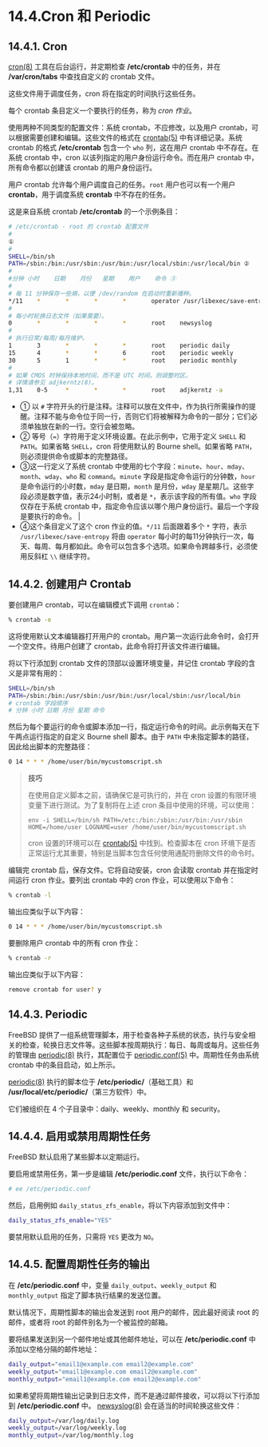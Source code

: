 # 14.4.Cron 和 Periodic

## 14.4.1. Cron

[cron(8)](https://man.freebsd.org/cgi/man.cgi?query=cron&sektion=8&format=html) 工具在后台运行，并定期检查 **/etc/crontab** 中的任务，并在 **/var/cron/tabs** 中查找自定义的 crontab 文件。

这些文件用于调度任务，cron 将在指定的时间执行这些任务。

每个 crontab 条目定义一个要执行的任务，称为 *cron 作业*。

使用两种不同类型的配置文件：系统 crontab，不应修改，以及用户 crontab，可以根据需要创建和编辑。这些文件的格式在 [crontab(5)](https://man.freebsd.org/cgi/man.cgi?query=crontab&sektion=5&format=html) 中有详细记录。系统 crontab 的格式 **/etc/crontab** 包含一个 `who` 列，这在用户 crontab 中不存在。在系统 crontab 中，cron 以该列指定的用户身份运行命令。而在用户 crontab 中，所有命令都以创建该 crontab 的用户身份运行。

用户 crontab 允许每个用户调度自己的任务。`root` 用户也可以有一个用户 **crontab**，用于调度系统 **crontab** 中不存在的任务。

这是来自系统 crontab **/etc/crontab** 的一个示例条目：

```sh
# /etc/crontab - root 的 crontab 配置文件
#
①
#
SHELL=/bin/sh
PATH=/sbin:/bin:/usr/sbin:/usr/bin:/usr/local/sbin:/usr/local/bin ②
#
#分钟 小时    日期    月份   星期    用户    命令 ③
#
# 每 11 分钟保存一些熵，以便 /dev/random 在启动时重新播种。
*/11    *       *       *       *       operator /usr/libexec/save-entropy ④
#
# 每小时轮换日志文件（如果需要）。
0       *       *       *       *       root    newsyslog
#
# 执行日常/每周/每月维护。
1       3       *       *       *       root    periodic daily
15      4       *       *       6       root    periodic weekly
30      5       1       *       *       root    periodic monthly
#
# 如果 CMOS 时钟保持本地时间，而不是 UTC 时间，则调整时区。
# 详情请参见 adjkerntz(8)。
1,31    0-5     *       *       *       root    adjkerntz -a
```

- ① 以 `#` 字符开头的行是注释。注释可以放在文件中，作为执行所需操作的提醒。注释不能与命令位于同一行，否则它们将被解释为命令的一部分；它们必须单独放在新的一行。空行会被忽略。
- ② 等号（`=`）字符用于定义环境设置。在此示例中，它用于定义 `SHELL` 和 `PATH`。如果省略 `SHELL`，cron 将使用默认的 Bourne shell。如果省略 `PATH`，则必须提供命令或脚本的完整路径。
- ③这一行定义了系统 crontab 中使用的七个字段：`minute`、`hour`、`mday`、`month`、`wday`、`who` 和 `command`。`minute` 字段是指定命令运行的分钟数，`hour` 是命令运行的小时数，`mday` 是日期，`month` 是月份，`wday` 是星期几。这些字段必须是数字值，表示24小时制，或者是 `*`，表示该字段的所有值。`who` 字段仅存在于系统 crontab 中，指定命令应该以哪个用户身份运行。最后一个字段是要执行的命令。 |
- ④这个条目定义了这个 cron 作业的值。`*/11` 后面跟着多个 `*` 字符，表示 `/usr/libexec/save-entropy` 将由 `operator` 每小时的每11分钟执行一次，每天、每周、每月都如此。命令可以包含多个选项。如果命令跨越多行，必须使用反斜杠 `\\` 继续字符。

## 14.4.2. 创建用户 Crontab

要创建用户 crontab，可以在编辑模式下调用 `crontab`：

```sh
% crontab -e
```

这将使用默认文本编辑器打开用户的 crontab。用户第一次运行此命令时，会打开一个空文件。待用户创建了 crontab，此命令将打开该文件进行编辑。

将以下行添加到 crontab 文件的顶部以设置环境变量，并记住 crontab 字段的含义是非常有用的：

```sh
SHELL=/bin/sh
PATH=/sbin:/bin:/usr/sbin:/usr/bin:/usr/local/sbin:/usr/local/bin
# crontab 字段顺序
# 分钟 小时 日期 月份 星期 命令
```

然后为每个要运行的命令或脚本添加一行，指定运行命令的时间。此示例每天在下午两点运行指定的自定义 Bourne shell 脚本。由于 `PATH` 中未指定脚本的路径，因此给出脚本的完整路径：

```sh
0 14 * * * /home/user/bin/mycustomscript.sh
```

>**技巧**
>
>在使用自定义脚本之前，请确保它是可执行的，并在 cron 设置的有限环境变量下进行测试。为了复制将在上述 cron 条目中使用的环境，可以使用：
>
>```
>env -i SHELL=/bin/sh PATH=/etc:/bin:/sbin:/usr/bin:/usr/sbin HOME=/home/user LOGNAME=user /home/user/bin/mycustomscript.sh
>```
>
>cron 设置的环境可以在 [crontab(5)](https://man.freebsd.org/cgi/man.cgi?query=crontab&sektion=5&format=html) 中找到。检查脚本在 cron 环境下是否正常运行尤其重要，特别是当脚本包含任何使用通配符删除文件的命令时。

编辑完 crontab 后，保存文件。它将自动安装，cron 会读取 crontab 并在指定时间运行 cron 作业。要列出 crontab 中的 cron 作业，可以使用以下命令：

```sh
% crontab -l
```

输出应类似于以下内容：

```sh
0 14 * * * /home/user/bin/mycustomscript.sh
```

要删除用户 crontab 中的所有 cron 作业：

```sh
% crontab -r
```

输出应类似于以下内容：

```sh
remove crontab for user? y
```

## 14.4.3. Periodic

FreeBSD 提供了一组系统管理脚本，用于检查各种子系统的状态，执行与安全相关的检查，轮换日志文件等。这些脚本按周期执行：每日、每周或每月。这些任务的管理由 [periodic(8)](https://man.freebsd.org/cgi/man.cgi?query=periodic&sektion=8&format=html) 执行，其配置位于 [periodic.conf(5)](https://man.freebsd.org/cgi/man.cgi?query=periodic.conf&sektion=5&format=html) 中。周期性任务由系统 crontab 中的条目启动，如上所示。

[periodic(8)](https://man.freebsd.org/cgi/man.cgi?query=periodic&sektion=8&format=html) 执行的脚本位于 **/etc/periodic/**（基础工具）和 **/usr/local/etc/periodic/**（第三方软件）中。

它们被组织在 4 个子目录中：daily、weekly、monthly 和 security。

## 14.4.4. 启用或禁用周期性任务

FreeBSD 默认启用了某些脚本以定期运行。

要启用或禁用任务，第一步是编辑 **/etc/periodic.conf** 文件，执行以下命令：

```sh
# ee /etc/periodic.conf
```

然后，启用例如 `daily_status_zfs_enable`，将以下内容添加到文件中：

```sh
daily_status_zfs_enable="YES"
```

要禁用默认启用的任务，只需将 `YES` 更改为 `NO`。

## 14.4.5. 配置周期性任务的输出

在 **/etc/periodic.conf** 中，变量 `daily_output`、`weekly_output` 和 `monthly_output` 指定了脚本执行结果的发送位置。

默认情况下，周期性脚本的输出会发送到 root 用户的邮件，因此最好阅读 root 的邮件，或者将 root 的邮件别名为一个被监控的邮箱。

要将结果发送到另一个邮件地址或其他邮件地址，可以在 **/etc/periodic.conf** 中添加以空格分隔的邮件地址：

```sh
daily_output="email1@example.com email2@example.com"
weekly_output="email1@example.com email2@example.com"
monthly_output="email1@example.com email2@example.com"
```

如果希望将周期性输出记录到日志文件，而不是通过邮件接收，可以将以下行添加到 **/etc/periodic.conf** 中。 [newsyslog(8)](https://man.freebsd.org/cgi/man.cgi?query=newsyslog&sektion=8&format=html) 会在适当的时间轮换这些文件：

```sh
daily_output=/var/log/daily.log
weekly_output=/var/log/weekly.log
monthly_output=/var/log/monthly.log
```
